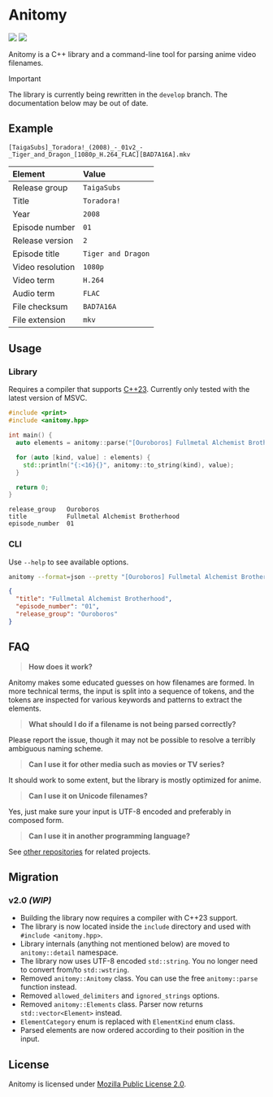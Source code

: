 # Anitomy

[![](https://img.shields.io/github/license/erengy/anitomy)](https://github.com/erengy/anitomy/blob/master/LICENSE)
[![](https://img.shields.io/github/sponsors/erengy?logo=github)](https://github.com/sponsors/erengy)

Anitomy is a C++ library and a command-line tool for parsing anime video filenames.

> [!IMPORTANT]
> The library is currently being rewritten in the `develop` branch. The documentation below may be out of date.

## Example

    [TaigaSubs]_Toradora!_(2008)_-_01v2_-_Tiger_and_Dragon_[1080p_H.264_FLAC][BAD7A16A].mkv

Element|Value
:------|:----
Release group|`TaigaSubs`
Title|`Toradora!`
Year|`2008`
Episode number|`01`
Release version|`2`
Episode title|`Tiger and Dragon`
Video resolution|`1080p`
Video term|`H.264`
Audio term|`FLAC`
File checksum|`BAD7A16A`
File extension|`mkv`

## Usage

### Library

Requires a compiler that supports [C++23](https://en.cppreference.com/w/cpp/compiler_support). Currently only tested with the latest version of MSVC.

```cpp
#include <print>
#include <anitomy.hpp>

int main() {
  auto elements = anitomy::parse("[Ouroboros] Fullmetal Alchemist Brotherhood - 01");

  for (auto [kind, value] : elements) {
    std::println("{:<16}{}", anitomy::to_string(kind), value);
  }

  return 0;
}
```

```
release_group   Ouroboros
title           Fullmetal Alchemist Brotherhood
episode_number  01
```

### CLI

Use `--help` to see available options.

```bash
anitomy --format=json --pretty "[Ouroboros] Fullmetal Alchemist Brotherhood - 01"
```

```json
{
  "title": "Fullmetal Alchemist Brotherhood",
  "episode_number": "01",
  "release_group": "Ouroboros"
}
```

## FAQ

> **How does it work?**

Anitomy makes some educated guesses on how filenames are formed. In more technical terms, the input is split into a sequence of tokens, and the tokens are inspected for various keywords and patterns to extract the elements.

> **What should I do if a filename is not being parsed correctly?**

Please report the issue, though it may not be possible to resolve a terribly ambiguous naming scheme.

> **Can I use it for other media such as movies or TV series?**

It should work to some extent, but the library is mostly optimized for anime.

> **Can I use it on Unicode filenames?**

Yes, just make sure your input is UTF-8 encoded and preferably in composed form.

> **Can I use it in another programming language?**

See [other repositories](https://github.com/search?q=anitomy&type=repositories) for related projects.

## Migration

### v2.0 *(WIP)*

- Building the library now requires a compiler with C++23 support.
- The library is now located inside the `include` directory and used with `#include <anitomy.hpp>`.
- Library internals (anything not mentioned below) are moved to `anitomy::detail` namespace.
- The library now uses UTF-8 encoded `std::string`. You no longer need to convert from/to `std::wstring`.
- Removed `anitomy::Anitomy` class. You can use the free `anitomy::parse` function instead.
- Removed `allowed_delimiters` and `ignored_strings` options.
- Removed `anitomy::Elements` class. Parser now returns `std::vector<Element>` instead.
- `ElementCategory` enum is replaced with `ElementKind` enum class.
- Parsed elements are now ordered according to their position in the input.

## License

Anitomy is licensed under [Mozilla Public License 2.0](https://www.mozilla.org/en-US/MPL/2.0/FAQ/).
